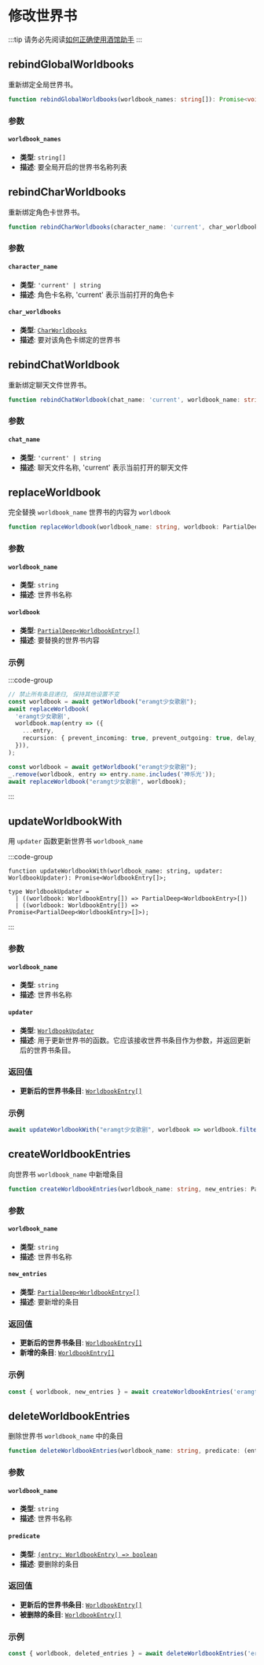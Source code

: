 # 修改世界书

:::tip
请务必先阅读[如何正确使用酒馆助手](/guide/基本用法/如何正确使用酒馆助手.md)
:::

<CustomTOC />

## rebindGlobalWorldbooks

重新绑定全局世界书。

```typescript
function rebindGlobalWorldbooks(worldbook_names: string[]): Promise<void>;
```

### 参数

#### `worldbook_names`

- **类型**: `string[]`
- **描述**: 要全局开启的世界书名称列表

## rebindCharWorldbooks

重新绑定角色卡世界书。

```typescript
function rebindCharWorldbooks(character_name: 'current', char_worldbooks: CharWorldbooks): Promise<void>;
```

### 参数

#### `character_name`

- **类型**: `'current' | string`
- **描述**: 角色卡名称, 'current' 表示当前打开的角色卡

#### `char_worldbooks`

- **类型**: [`CharWorldbooks`](./获取世界书#getcharworldbooks)
- **描述**: 要对该角色卡绑定的世界书

## rebindChatWorldbook

重新绑定聊天文件世界书。

```typescript
function rebindChatWorldbook(chat_name: 'current', worldbook_name: string): Promise<void>;
```

### 参数

#### `chat_name`

- **类型**: `'current' | string`
- **描述**: 聊天文件名称, 'current' 表示当前打开的聊天文件

## replaceWorldbook

完全替换 `worldbook_name` 世界书的内容为 `worldbook`

```typescript
function replaceWorldbook(worldbook_name: string, worldbook: PartialDeep<WorldbookEntry>[]): Promise<void>;
```

### 参数

#### `worldbook_name`

- **类型**: `string`
- **描述**: 世界书名称

#### `worldbook`

- **类型**: [`PartialDeep<WorldbookEntry>[]`](./创建世界书#createworldbook)
- **描述**: 要替换的世界书内容

### 示例

:::code-group

```typescript [禁止所有条目递归, 保持其他设置不变]
// 禁止所有条目递归, 保持其他设置不变
const worldbook = await getWorldbook("eramgt少女歌剧");
await replaceWorldbook(
  'eramgt少女歌剧',
  worldbook.map(entry => ({
    ...entry,
    recursion: { prevent_incoming: true, prevent_outgoing: true, delay_until: null },
  })),
);
```

```typescript [删除所有名字中包含 "神乐光" 的条目]
const worldbook = await getWorldbook("eramgt少女歌剧");
_.remove(worldbook, entry => entry.name.includes('神乐光'));
await replaceWorldbook("eramgt少女歌剧", worldbook);
```

:::

## updateWorldbookWith

用 `updater` 函数更新世界书 `worldbook_name`

:::code-group

```typescript[updateWorldbookWith]
function updateWorldbookWith(worldbook_name: string, updater: WorldbookUpdater): Promise<WorldbookEntry[]>;
```

```typescript[WorldbookUpdater]
type WorldbookUpdater =
  | ((worldbook: WorldbookEntry[]) => PartialDeep<WorldbookEntry>[])
  | ((worldbook: WorldbookEntry[]) => Promise<PartialDeep<WorldbookEntry>[]>);
```

:::

### 参数

#### `worldbook_name`

- **类型**: `string`
- **描述**: 世界书名称  

#### `updater`

- **类型**: [`WorldbookUpdater`](./修改世界书#updateworldbookwith)
- **描述**: 用于更新世界书的函数。它应该接收世界书条目作为参数，并返回更新后的世界书条目。

### 返回值

- **更新后的世界书条目**: [`WorldbookEntry[]`](./创建世界书#createworldbook)

### 示例

```typescript [删除所有名字中包含 "神乐光" 的条目]
await updateWorldbookWith("eramgt少女歌剧", worldbook => worldbook.filter(entry => entry.name.includes('神乐光')));
```

## createWorldbookEntries

向世界书 `worldbook_name` 中新增条目

```typescript
function createWorldbookEntries(worldbook_name: string, new_entries: PartialDeep<WorldbookEntry>[]): Promise<{ worldbook: WorldbookEntry[]; new_entries: WorldbookEntry[] }>;
```

### 参数

#### `worldbook_name`

- **类型**: `string`
- **描述**: 世界书名称

#### `new_entries`

- **类型**: [`PartialDeep<WorldbookEntry>[]`](./创建世界书#createworldbook)
- **描述**: 要新增的条目

### 返回值

- **更新后的世界书条目**: [`WorldbookEntry[]`](./创建世界书#createworldbook)
- **新增的条目**: [`WorldbookEntry[]`](./创建世界书#createworldbook)

### 示例

```typescript [创建两个条目, 一个标题叫 "神乐光", 一个留白]
const { worldbook, new_entries } = await createWorldbookEntries('eramgt少女歌剧', [{ name: '神乐光' }, {}]);
```

## deleteWorldbookEntries

删除世界书 `worldbook_name` 中的条目

```typescript
function deleteWorldbookEntries(worldbook_name: string, predicate: (entry: WorldbookEntry) => boolean): Promise<{ worldbook: WorldbookEntry[]; deleted_entries: WorldbookEntry[] }>;
```

### 参数

#### `worldbook_name`

- **类型**: `string`
- **描述**: 世界书名称

#### `predicate`

- **类型**: [`(entry: WorldbookEntry) => boolean`](./创建世界书#createworldbook)
- **描述**: 要删除的条目

### 返回值

- **更新后的世界书条目**: [`WorldbookEntry[]`](./创建世界书#createworldbook)
- **被删除的条目**: [`WorldbookEntry[]`](./创建世界书#createworldbook)

### 示例

```typescript [删除所有名字中包含 "神乐光" 的条目]
const { worldbook, deleted_entries } = await deleteWorldbookEntries('eramgt少女歌剧', entry => entry.name.includes('神乐光'));
```
